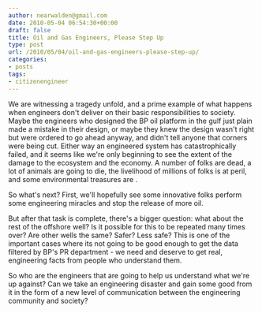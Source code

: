 ```yaml
---
author: nearwalden@gmail.com
date: 2010-05-04 06:54:30+00:00
draft: false
title: Oil and Gas Engineers, Please Step Up
type: post
url: /2010/05/04/oil-and-gas-engineers-please-step-up/
categories:
- posts
tags:
- citizenengineer
---
```


We are witnessing a tragedy unfold, and a prime example of what happens when engineers don't deliver on their basic responsibilities to society.  Maybe the engineers who designed the BP oil platform in the gulf just plain made a mistake in their design, or maybe they knew the design wasn't right but were ordered to go ahead anyway, and didn't tell anyone that corners were being cut.  Either way an engineered system has catastrophically failed, and it seems like we're only beginning to see the extent of the damage to the ecosystem and the economy.  A number of folks are dead, a lot of animals are going to die, the livelihood of millions of folks is at peril, and some environmental treasures are .





So what's next?  First, we'll hopefully see some innovative folks perform some engineering miracles and stop the release of more oil.





But after that task is complete, there's a bigger question:  what about the rest of the offshore well?  Is it possible for this to be repeated many times over?  Are other wells the same?  Safer?  Less safe?  This is one of the important cases where its not going to be good enough to get the data filtered by BP's PR department - we need and deserve to get real, engineering facts from people who understand them.





So who are the engineers that are going to help us understand what we're up against?  Can we take an engineering disaster and gain some good from it in the form of a new level of communication between the engineering community and society?



